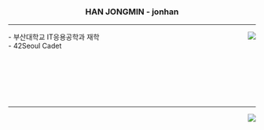 <div align="center">
  <h3>HAN JONGMIN - jonhan</h3>
</div>
<hr>

<div>
  <a href="https://solved.ac/tim4974"><img align="right" src="http://mazassumnida.wtf/api/v2/generate_badge?boj=tim4974&theme=dark"/></a>
    - 부산대학교 IT응용공학과 재학     <br>
    - 42Seoul Cadet
  <br>
  <br>
  <br>
  <br>
  <br>
  <br>
  <br>

</div>
<hr>
<div>
  <a><img align="right" src="https://github-readme-stats.vercel.app/api?username=Hanjjong&show_icons=true&theme=radical"/></a>
</div>


